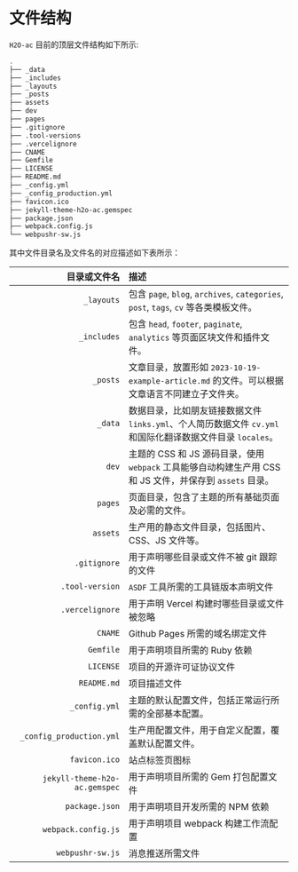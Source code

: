 # 文件结构

`H2O-ac` 目前的顶层文件结构如下所示:

```bash
.
├── _data
├── _includes
├── _layouts
├── _posts
├── assets
├── dev
├── pages
├── .gitignore
├── .tool-versions
├── .vercelignore
├── CNAME
├── Gemfile
├── LICENSE
├── README.md
├── _config.yml
├── _config_production.yml
├── favicon.ico
├── jekyll-theme-h2o-ac.gemspec
├── package.json
├── webpack.config.js
└── webpushr-sw.js
```

其中文件目录名及文件名的对应描述如下表所示：

| 目录或文件名 | 描述 |
| --:  | :--- |
| `_layouts` | 包含 `page`, `blog`, `archives`, `categories`, `post`, `tags`, `cv` 等各类模板文件。 |
| `_includes` | 包含 `head`, `footer`, `paginate`, `analytics` 等页面区块文件和插件文件。 |
| `_posts` | 文章目录，放置形如 `2023-10-19-example-article.md` 的文件。可以根据文章语言不同建立子文件夹。 |
| `_data` | 数据目录，比如朋友链接数据文件 `links.yml`、个人简历数据文件 `cv.yml` 和国际化翻译数据文件目录 `locales`。 |
| `dev` | 主题的 CSS 和 JS 源码目录，使用 `webpack` 工具能够自动构建生产用 CSS 和 JS 文件，并保存到 `assets` 目录。 |
| `pages` | 页面目录，包含了主题的所有基础页面及必需的文件。 |
| `assets` | 生产用的静态文件目录，包括图片、CSS、JS 文件等。 |
| `.gitignore` | 用于声明哪些目录或文件不被 git 跟踪的文件 |
| `.tool-version` | `ASDF` 工具所需的工具链版本声明文件 |
| `.vercelignore` | 用于声明 Vercel 构建时哪些目录或文件被忽略 |
| `CNAME` | Github Pages 所需的域名绑定文件 |
| `Gemfile` | 用于声明项目所需的 Ruby 依赖 |
| `LICENSE` | 项目的开源许可证协议文件 |
| `README.md` | 项目描述文件 |
| `_config.yml` | 主题的默认配置文件，包括正常运行所需的全部基本配置。 |
| `_config_production.yml` | 生产用配置文件，用于自定义配置，覆盖默认配置文件。 |
| `favicon.ico` | 站点标签页图标 |
| `jekyll-theme-h2o-ac.gemspec` | 用于声明项目所需的 Gem 打包配置文件 |
| `package.json` | 用于声明项目开发所需的 NPM 依赖 |
| `webpack.config.js` | 用于声明项目 webpack 构建工作流配置 |
| `webpushr-sw.js` | 消息推送所需文件 |
